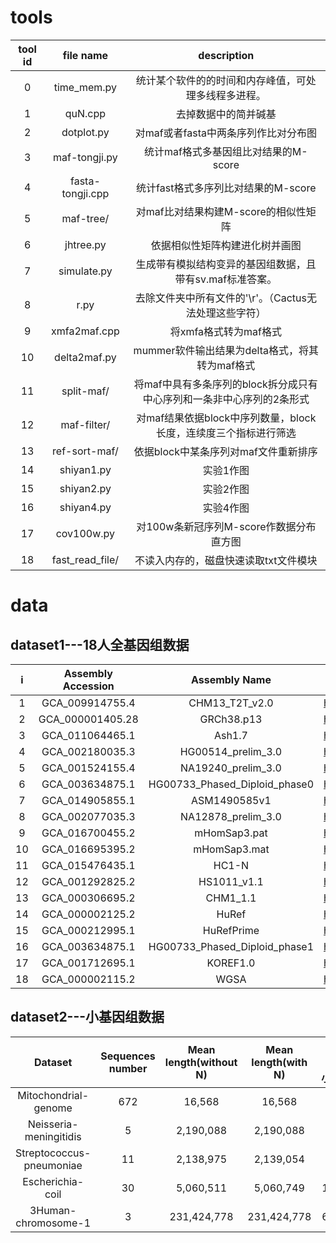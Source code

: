 # tools
|tool id|file name|description|
|:-:|:-:|:-:|
|0|time_mem.py|统计某个软件的的时间和内存峰值，可处理多线程多进程。|
|1|quN.cpp|去掉数据中的简并碱基|
|2|dotplot.py|对maf或者fasta中两条序列作比对分布图|
|3|maf-tongji.py|统计maf格式多基因组比对结果的M-score|
|4|fasta-tongji.cpp|统计fast格式多序列比对结果的M-score|
|5|maf-tree/|对maf比对结果构建M-score的相似性矩阵|
|6|jhtree.py|依据相似性矩阵构建进化树并画图|
|7|simulate.py|生成带有模拟结构变异的基因组数据，且带有sv.maf标准答案。|
|8|r.py|去除文件夹中所有文件的'\r'。（Cactus无法处理这些字符）|
|9|xmfa2maf.cpp|将xmfa格式转为maf格式|
|10|delta2maf.py|mummer软件输出结果为delta格式，将其转为maf格式|
|11|split-maf/|将maf中具有多条序列的block拆分成只有中心序列和一条非中心序列的2条形式|
|12|maf-filter/|对maf结果依据block中序列数量，block长度，连续度三个指标进行筛选|
|13|ref-sort-maf/|依据block中某条序列对maf文件重新排序|
|14|shiyan1.py|实验1作图|
|15|shiyan2.py|实验2作图|
|16|shiyan4.py|实验4作图|
|17|cov100w.py|对100w条新冠序列M-score作数据分布直方图|
|18|fast_read_file/|不读入内存的，磁盘快速读取txt文件模块|


# data
## dataset1---18人全基因组数据
| i |	Assembly Accession |	Assembly Name |	Download Link |
|:-:|:-:|:-:|-|
|1|GCA_009914755.4|CHM13_T2T_v2.0|https://s3-us-west-2.amazonaws.com/human-pangenomics/T2T/CHM13/assemblies/analysis_set/chm13v2.0.fa.gz|
|2|GCA_000001405.28|GRCh38.p13|https://ftp.ncbi.nlm.nih.gov/genomes/all/GCA/000/001/405/GCA_000001405.28_GRCh38.p13/GCA_000001405.28_GRCh38.p13_assembly_structure/Primary_Assembly/assembled_chromosomes/FASTA/|
|3|GCA_011064465.1|Ash1.7|https://ftp.ncbi.nlm.nih.gov/genomes/all/GCA/011/064/465/GCA_011064465.1_Ash1.7/GCA_011064465.1_Ash1.7_assembly_structure/Primary_Assembly/assembled_chromosomes/FASTA/|
|4|GCA_002180035.3|HG00514_prelim_3.0|https://ftp.ncbi.nlm.nih.gov/genomes/all/GCA/002/180/035/GCA_002180035.3_HG00514_prelim_3.0/GCA_002180035.3_HG00514_prelim_3.0_assembly_structure/Primary_Assembly/assembled_chromosomes/FASTA/|
|5|GCA_001524155.4|NA19240_prelim_3.0|https://ftp.ncbi.nlm.nih.gov/genomes/all/GCA/001/524/155/GCA_001524155.4_NA19240_prelim_3.0/GCA_001524155.4_NA19240_prelim_3.0_assembly_structure/Primary_Assembly/assembled_chromosomes/FASTA/|
|6|GCA_003634875.1|HG00733_Phased_Diploid_phase0|https://ftp.ncbi.nlm.nih.gov/genomes/all/GCA/003/634/875/GCA_003634875.1_HG00733_Phased_Diploid/GCA_003634875.1_HG00733_Phased_Diploid_assembly_structure/phase0/assembled_chromosomes/FASTA/|
|7|GCA_014905855.1|ASM1490585v1|https://ftp.ncbi.nlm.nih.gov/genomes/all/GCA/014/905/855/GCA_014905855.1_ASM1490585v1/GCA_014905855.1_ASM1490585v1_assembly_structure/Primary_Assembly/assembled_chromosomes/FASTA/|
|8|GCA_002077035.3|NA12878_prelim_3.0|https://ftp.ncbi.nlm.nih.gov/genomes/all/GCA/002/077/035/GCA_002077035.3_NA12878_prelim_3.0/GCA_002077035.3_NA12878_prelim_3.0_assembly_structure/Primary_Assembly/assembled_chromosomes/FASTA/|
|9|GCA_016700455.2|mHomSap3.pat|https://ftp.ncbi.nlm.nih.gov/genomes/all/GCA/016/700/455/GCA_016700455.2_mHomSap3.pat/GCA_016700455.2_mHomSap3.pat_assembly_structure/Primary_Assembly/assembled_chromosomes/FASTA/|
|10|GCA_016695395.2|mHomSap3.mat|https://ftp.ncbi.nlm.nih.gov/genomes/all/GCA/016/695/395/GCA_016695395.2_mHomSap3.mat/GCA_016695395.2_mHomSap3.mat_assembly_structure/Primary_Assembly/assembled_chromosomes/FASTA/|
|11|GCA_015476435.1|HC1-N|https://ftp.ncbi.nlm.nih.gov/genomes/all/GCA/015/476/435/GCA_015476435.1_HC1-N/GCA_015476435.1_HC1-N_assembly_structure/Primary_Assembly/assembled_chromosomes/FASTA/|
|12|GCA_001292825.2|HS1011_v1.1|https://ftp.ncbi.nlm.nih.gov/genomes/all/GCA/001/292/825/GCA_001292825.2_HS1011_v1.1/GCA_001292825.2_HS1011_v1.1_assembly_structure/Primary_Assembly/assembled_chromosomes/FASTA/|
|13|GCA_000306695.2|CHM1_1.1|https://ftp.ncbi.nlm.nih.gov/genomes/all/GCA/000/306/695/GCA_000306695.2_CHM1_1.1/GCA_000306695.2_CHM1_1.1_assembly_structure/Primary_Assembly/assembled_chromosomes/FASTA/|
|14|GCA_000002125.2|HuRef|https://ftp.ncbi.nlm.nih.gov/genomes/all/GCA/000/002/125/GCA_000002125.2_HuRef/GCA_000002125.2_HuRef_assembly_structure/Primary_Assembly/assembled_chromosomes/FASTA/|
|15|GCA_000212995.1|HuRefPrime|https://ftp.ncbi.nlm.nih.gov/genomes/all/GCA/000/212/995/GCA_000212995.1_HuRefPrime/GCA_000212995.1_HuRefPrime_assembly_structure/Primary_Assembly/assembled_chromosomes/FASTA/|
|16|GCA_003634875.1|HG00733_Phased_Diploid_phase1|https://ftp.ncbi.nlm.nih.gov/genomes/all/GCA/003/634/875/GCA_003634875.1_HG00733_Phased_Diploid/GCA_003634875.1_HG00733_Phased_Diploid_assembly_structure/phase1/assembled_chromosomes/FASTA/|
|17|GCA_001712695.1|KOREF1.0|https://ftp.ncbi.nlm.nih.gov/genomes/all/GCA/001/712/695/GCA_001712695.1_KOREF1.0/GCA_001712695.1_KOREF1.0_assembly_structure/Primary_Assembly/assembled_chromosomes/FASTA/|
|18|GCA_000002115.2|WGSA|https://ftp.ncbi.nlm.nih.gov/genomes/all/GCA/000/002/115/GCA_000002115.2_WGSA/GCA_000002115.2_WGSA_assembly_structure/Primary_Assembly/assembled_chromosomes/FASTA/|

## dataset2---小基因组数据
|Dataset|Sequences number|Mean length(without N)|Mean length(with N)|数据大小/MB|Download link|
|:-:|:-:|:-:|:-:|:-:|:-:|
|Mitochondrial-genome|672|16,568|16,568|10.6|http://lab.malab.cn/soft/halign/data/mt1x.zip|
|Neisseria-meningitidis|5|2,190,088|2,190,088|10.4||
|Streptococcus-pneumoniae|11|2,138,975|2,139,054|22.4||
|Escherichia-coil|30|5,060,511|5,060,749|144.8||
|3Human-chromosome-1|3|231,424,778|231,424,778|662.1||








